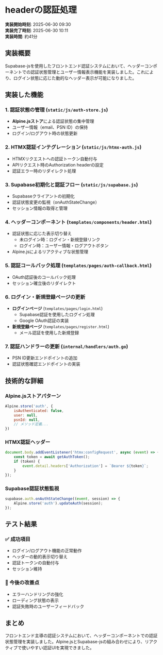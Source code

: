 # headerの認証処理

**実装開始時刻**: 2025-06-30 09:30  
**実装完了時刻**: 2025-06-30 10:11  
**実装時間**: 約41分

## 実装概要

Supabase-jsを使用したフロントエンド認証システムにおいて、ヘッダーコンポーネントでの認証状態管理とユーザー情報表示機能を実装しました。これにより、ログイン状態に応じた動的なヘッダー表示が可能になりました。

## 実装した機能

### 1. 認証状態の管理 (`static/js/auth-store.js`)
- **Alpine.jsストア**による認証状態の集中管理
- ユーザー情報（email、PSN ID）の保持
- ログイン/ログアウト時の状態更新

### 2. HTMX認証インテグレーション (`static/js/htmx-auth.js`)
- HTMXリクエストへの認証トークン自動付与
- APIリクエスト時のAuthorization headerの設定
- 認証エラー時のリダイレクト処理

### 3. Supabase初期化と認証フロー (`static/js/supabase.js`)
- Supabaseクライアントの初期化
- 認証状態変更の監視（onAuthStateChange）
- セッション情報の取得と管理

### 4. ヘッダーコンポーネント (`templates/components/header.html`)
- 認証状態に応じた表示切り替え
  - 未ログイン時：ログイン・新規登録リンク
  - ログイン時：ユーザー情報・ログアウトボタン
- Alpine.jsによるリアクティブな状態管理

### 5. 認証コールバック処理 (`templates/pages/auth-callback.html`)
- OAuth認証後のコールバック処理
- セッション確立後のリダイレクト

### 6. ログイン・新規登録ページの更新
- **ログインページ** (`templates/pages/login.html`)
  - Supabase認証を使用したログイン処理
  - Google OAuth認証の実装
- **新規登録ページ** (`templates/pages/register.html`)
  - メール認証を使用した新規登録

### 7. 認証ハンドラーの更新 (`internal/handlers/auth.go`)
- PSN ID更新エンドポイントの追加
- 認証状態確認エンドポイントの実装

## 技術的な詳細

### Alpine.jsストアパターン
```javascript
Alpine.store('auth', {
    isAuthenticated: false,
    user: null,
    psnId: null,
    // メソッド定義...
})
```

### HTMX認証ヘッダー
```javascript
document.body.addEventListener('htmx:configRequest', async (event) => {
    const token = await getAuthToken();
    if (token) {
        event.detail.headers['Authorization'] = `Bearer ${token}`;
    }
});
```

### Supabase認証状態監視
```javascript
supabase.auth.onAuthStateChange((event, session) => {
    Alpine.store('auth').updateAuth(session);
});
```

## テスト結果

### ✅ 成功項目
- ログイン/ログアウト機能の正常動作
- ヘッダーの動的表示切り替え
- 認証トークンの自動付与
- セッション維持

### 🔧 今後の改善点
- エラーハンドリングの強化
- ローディング状態の表示
- 認証失敗時のユーザーフィードバック

## まとめ

フロントエンド主導の認証システムにおいて、ヘッダーコンポーネントでの認証状態管理を実装しました。Alpine.jsとSupabase-jsの組み合わせにより、リアクティブで使いやすい認証UIを実現できました。